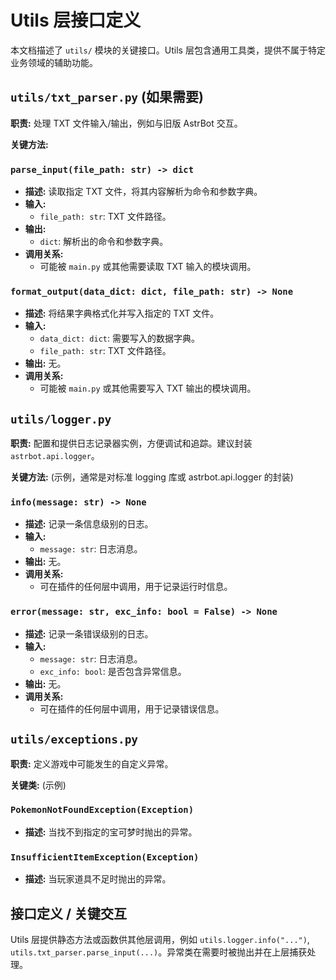 # Utils 层接口定义

本文档描述了 `utils/` 模块的关键接口。Utils 层包含通用工具类，提供不属于特定业务领域的辅助功能。

## `utils/txt_parser.py` (如果需要)

**职责:** 处理 TXT 文件输入/输出，例如与旧版 AstrBot 交互。

**关键方法:**

### `parse_input(file_path: str) -> dict`

*   **描述:** 读取指定 TXT 文件，将其内容解析为命令和参数字典。
*   **输入:**
    *   `file_path: str`: TXT 文件路径。
*   **输出:**
    *   `dict`: 解析出的命令和参数字典。
*   **调用关系:**
    *   可能被 `main.py` 或其他需要读取 TXT 输入的模块调用。

### `format_output(data_dict: dict, file_path: str) -> None`

*   **描述:** 将结果字典格式化并写入指定的 TXT 文件。
*   **输入:**
    *   `data_dict: dict`: 需要写入的数据字典。
    *   `file_path: str`: TXT 文件路径。
*   **输出:** 无。
*   **调用关系:**
    *   可能被 `main.py` 或其他需要写入 TXT 输出的模块调用。

## `utils/logger.py`

**职责:** 配置和提供日志记录器实例，方便调试和追踪。建议封装 `astrbot.api.logger`。

**关键方法:** (示例，通常是对标准 logging 库或 astrbot.api.logger 的封装)

### `info(message: str) -> None`

*   **描述:** 记录一条信息级别的日志。
*   **输入:**
    *   `message: str`: 日志消息。
*   **输出:** 无。
*   **调用关系:**
    *   可在插件的任何层中调用，用于记录运行时信息。

### `error(message: str, exc_info: bool = False) -> None`

*   **描述:** 记录一条错误级别的日志。
*   **输入:**
    *   `message: str`: 日志消息。
    *   `exc_info: bool`: 是否包含异常信息。
*   **输出:** 无。
*   **调用关系:**
    *   可在插件的任何层中调用，用于记录错误信息。

## `utils/exceptions.py`

**职责:** 定义游戏中可能发生的自定义异常。

**关键类:** (示例)

### `PokemonNotFoundException(Exception)`

*   **描述:** 当找不到指定的宝可梦时抛出的异常。

### `InsufficientItemException(Exception)`

*   **描述:** 当玩家道具不足时抛出的异常。

## 接口定义 / 关键交互

Utils 层提供静态方法或函数供其他层调用，例如 `utils.logger.info("...")`, `utils.txt_parser.parse_input(...)`。异常类在需要时被抛出并在上层捕获处理。 